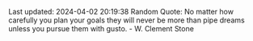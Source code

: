 Last updated: 2024-04-02 20:19:38
Random Quote: No matter how carefully you plan your goals they will never be more than pipe dreams unless you pursue them with gusto. - W. Clement Stone